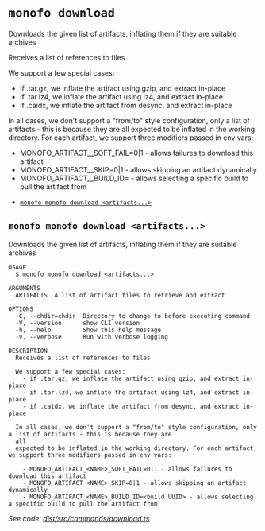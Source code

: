 `monofo download`
=================

Downloads the given list of artifacts, inflating them if they are suitable archives

Receives a list of references to files

We support a few special cases:
  - if .tar.gz, we inflate the artifact using gzip, and extract in-place
  - if .tar.lz4, we inflate the artifact using lz4, and extract in-place
  - if .caidx, we inflate the artifact from desync, and extract in-place

In all cases, we don't support a "from/to" style configuration, only a list of artifacts - this is because they are all
expected to be inflated in the working directory. For each artifact, we support three modifiers passed in env vars:

  - MONOFO_ARTIFACT_<NAME>_SOFT_FAIL=0|1 - allows failures to download this artifact
  - MONOFO_ARTIFACT_<NAME>_SKIP=0|1 - allows skipping an artifact dynamically
  - MONOFO_ARTIFACT_<NAME>_BUILD_ID=<build UUID> - allows selecting a specific build to pull the artifact from

* [`monofo monofo download <artifacts...>`](#monofo-monofo-download-artifacts)

## `monofo monofo download <artifacts...>`

Downloads the given list of artifacts, inflating them if they are suitable archives

```
USAGE
  $ monofo monofo download <artifacts...>

ARGUMENTS
  ARTIFACTS  A list of artifact files to retrieve and extract

OPTIONS
  -C, --chdir=chdir  Directory to change to before executing command
  -V, --version      show CLI version
  -h, --help         Show this help message
  -v, --verbose      Run with verbose logging

DESCRIPTION
  Receives a list of references to files

  We support a few special cases:
    - if .tar.gz, we inflate the artifact using gzip, and extract in-place
    - if .tar.lz4, we inflate the artifact using lz4, and extract in-place
    - if .caidx, we inflate the artifact from desync, and extract in-place

  In all cases, we don't support a "from/to" style configuration, only a list of artifacts - this is because they are 
  all
  expected to be inflated in the working directory. For each artifact, we support three modifiers passed in env vars:

    - MONOFO_ARTIFACT_<NAME>_SOFT_FAIL=0|1 - allows failures to download this artifact
    - MONOFO_ARTIFACT_<NAME>_SKIP=0|1 - allows skipping an artifact dynamically
    - MONOFO_ARTIFACT_<NAME>_BUILD_ID=<build UUID> - allows selecting a specific build to pull the artifact from
```

_See code: [dist/src/commands/download.ts](https://github.com/vital-software/monofo/blob/v3.1.4/dist/src/commands/download.ts)_
